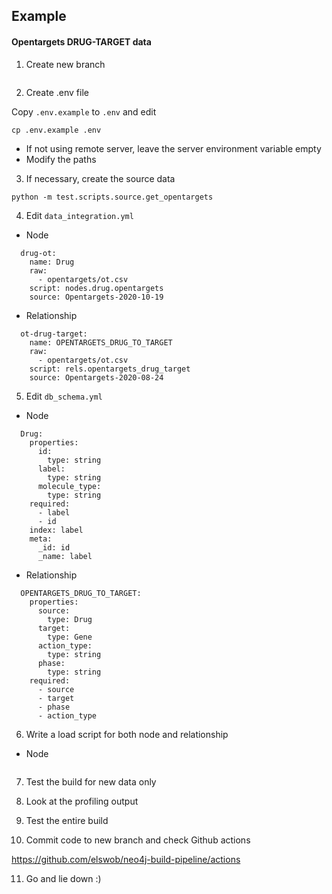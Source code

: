 ## Example

#### Opentargets DRUG-TARGET data

1. Create new branch

```
```

2. Create .env file

Copy `.env.example` to `.env` and edit

```
cp .env.example .env
```

- If not using remote server, leave the server environment variable empty 
- Modify the paths 

3. If necessary, create the source data

```
python -m test.scripts.source.get_opentargets
```

4. Edit `data_integration.yml`

- Node
```
  drug-ot:
    name: Drug
    raw:
      - opentargets/ot.csv
    script: nodes.drug.opentargets
    source: Opentargets-2020-10-19
```

- Relationship
```
  ot-drug-target:
    name: OPENTARGETS_DRUG_TO_TARGET
    raw:
      - opentargets/ot.csv
    script: rels.opentargets_drug_target
    source: Opentargets-2020-08-24
```

5. Edit `db_schema.yml`

- Node
```
  Drug:
    properties:
      id:
        type: string
      label:
        type: string
      molecule_type:
        type: string
    required:
      - label
      - id
    index: label
    meta:
      _id: id
      _name: label  
```

- Relationship
```
  OPENTARGETS_DRUG_TO_TARGET:
    properties:
      source:
        type: Drug
      target:
        type: Gene
      action_type:
        type: string
      phase:
        type: string
    required:
      - source
      - target 
      - phase
      - action_type
  ```

6. Write a load script for both node and relationship

- Node
  ```

  ```

7. Test the build for new data only

8. Look at the profiling output

9. Test the entire build

10. Commit code to new branch and check Github actions  

https://github.com/elswob/neo4j-build-pipeline/actions

11. Go and lie down :)